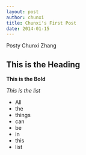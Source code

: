 ```yaml
---
layout: post
author: chunxi
title: Chunxi's First Post
date: 2014-01-15
---
```


Posty Chunxi Zhang

## This is the Heading

**This is the Bold**

*This is the list*

* All
* the
* things
* can
* be
* in
* this
* list
